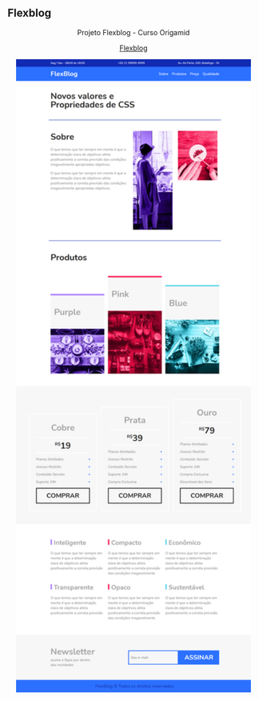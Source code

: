 ## Flexblog
<p align="center">Projeto Flexblog - Curso Origamid</p>
<p align="center"><a href="https://vinisantosj.github.io/Flexblog/Flexblog" target="_blank">Flexblog</a></p>


<p align="center">
	<img width="470" src="/full_screen_website.png">
</p>
